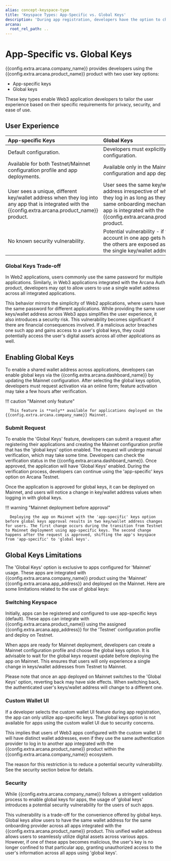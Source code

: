 ```yaml
---
alias: concept-keyspace-type
title: 'Keyspace Types: App-Specific vs. Global Keys'
description: 'During app registration, developers have the option to choose the keyspace type based on the application requirements. However, changing the keyspace later may result in a change in user keys.'
arcana:
  root_rel_path: ..
---
```


# App-Specific vs. Global Keys

{{config.extra.arcana.company_name}} provides developers using the {{config.extra.arcana.product_name}} product with two user key options:

* App-specific keys
* Global keys

These key types enable Web3 application developers to tailor the user experience based on their specific requirements for privacy, security, and ease of use.

## User Experience

|**App-specific Keys**|**Global Keys**|
|:--- | :--- |
| Default configuration.| Developers must explicitly select this configuration.|
| Available for both Testnet/Mainnet configuration profile and app deployments.| Available only in the Mainnet configuration and app deployment.|
| User sees a unique, different key/wallet address when they log into any app that is integrated with the {{config.extra.arcana.product_name}} product.| User sees the same key/wallet address irrespective of which app they log in as long as they use the same onboarding mechanism and the app is integrated with the {{config.extra.arcana.product_name}} product.|
| No known security vulnerability.| Potential vulnerability - if the user account in one app gets hacked, all the others are exposed as well due to the single key/wallet address.|

### Global Keys Trade-off

In Web2 applications, users commonly use the same password for multiple applications. Similarly, in Web3 applications integrated with the Arcana Auth product, developers may opt to allow users to use a single wallet address across all integrated applications.

This behavior mirrors the simplicity of Web2 applications, where users have the same password for different applications. While providing the same user keys/wallet address across Web3 apps simplifies the user experience, it also introduces a security risk. This vulnerability becomes significant if there are financial consequences involved. If a malicious actor breaches one such app and gains access to a user's global keys, they could potentially access the user's digital assets across all other applications as well.

## Enabling Global Keys

To enable a shared wallet address across applications, developers can enable global keys via the {{config.extra.arcana.dashboard_name}} by updating the Mainnet configuration. After selecting the global keys option, developers must request activation via an online form; feature activation may take a few hours after verification.

!!! caution "Mainnet only feature"

      This feature is **only** available for applications deployed on the {{config.extra.arcana.company_name}} Mainnet.

### Submit Request

To enable the 'Global Keys' feature, developers can submit a request after registering their applications and creating the Mainnet configuration profile that has the 'global keys' option enabled. The request will undergo manual verification, which may take some time. Developers can check the verification status in the {{config.extra.arcana.dashboard_name}}. Once approved, the application will have 'Global Keys' enabled. During the verification process, developers can continue using the 'app-specific' keys option on Arcana Testnet.

Once the application is approved for global keys, it can be deployed on Mainnet, and users will notice a change in key/wallet address values when logging in with global keys.

!!! warning "Mainnet deployment before approval"

      Deploying the app on Mainnet with the 'app-specific' keys option before global keys approval results in two key/wallet address changes for users. The first change occurs during the transition from Testnet to Mainnet deployment using app-specific keys. The second change happens after the request is approved, shifting the app's keyspace from 'app-specific' to 'global keys'.

## Global Keys Limitations

The 'Global Keys' option is exclusive to apps configured for 'Mainnet' usage. These apps are integrated with {{config.extra.arcana.company_name}} product using the 'Mainnet' {{config.extra.arcana.app_address}} and deployed on the Mainnet. Here are some limitations related to the use of global keys:

### Switching Keyspace

Initially, apps can be registered and configured to use app-specific keys (default). These apps can integrate with {{config.extra.arcana.product_name}} using the assigned {{config.extra.arcana.app_address}} for the 'Testnet' configuration profile and deploy on Testnet.

When apps are ready for Mainnet deployment, developers can create a Mainnet configuration profile and choose the global keys option. It is advisable to wait for the global keys request update before deploying the app on Mainnet. This ensures that users will only experience a single change in keys/wallet addresses from Testnet to Mainnet.

Please note that once an app deployed on Mainnet switches to the 'Global Keys' option, reverting back may have side effects. When switching back, the authenticated user's keys/wallet address will change to a different one.

### Custom Wallet UI

If a developer selects the custom wallet UI feature during app registration, the app can only utilize app-specific keys. The global keys option is not available for apps using the custom wallet UI due to security concerns.

This implies that users of Web3 apps configured with the custom wallet UI will have distinct wallet addresses, even if they use the same authentication provider to log in to another app integrated with the {{config.extra.arcana.product_name}} product within the {{config.extra.arcana.company_name}} ecosystem.

The reason for this restriction is to reduce a potential security vulnerability. See the security section below for details.

### Security

While {{config.extra.arcana.company_name}} follows a stringent validation process to enable global keys for apps, the usage of 'global keys' introduces a potential security vulnerability for the users of such apps.

This vulnerability is a trade-off for the convenience offered by global keys. Global keys allow users to have the same wallet address for the same onboarding provider across all apps integrated with the {{config.extra.arcana.product_name}} product. This unified wallet address allows users to seamlessly utilize digital assets across various apps. However, if one of these apps becomes malicious, the user's key is no longer confined to that particular app, granting unauthorized access to the user's information across all apps using 'global keys'.
